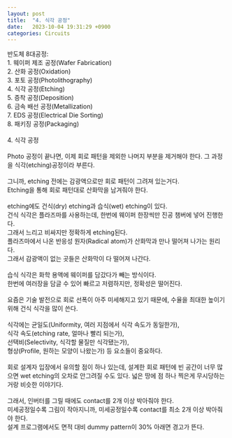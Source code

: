 ```yaml
---
layout: post
title:  "4. 식각 공정"
date:   2023-10-04 19:31:29 +0900
categories: Circuits
---
```


반도체 8대공정:<br>
1\. 웨이퍼 제조 공정(Wafer Fabrication)<br>
2\. 산화 공정(Oxidation)<br>
3\. 포토 공정(Photolithography)<br>
4\. 식각 공정(Etching)<br>
5\. 증착 공정(Deposition)<br>
6\. 금속 배선 공정(Metallization)<br>
7\. EDS 공정(Electrical Die Sorting)<br>
8\. 패키징 공정(Packaging)<br>
<br>
4\. 식각 공정<br>
<br>
Photo 공정이 끝나면, 이제 회로 패턴을 제외한 나머지 부분을 제거해야 한다. 그 과정을 식각(etching)공정이라 부른다.<br>
<br>
그니까, etching 전에는 감광액으로만 회로 패턴이 그려져 있는거다.<br>
Etching을 통해 회로 패턴대로 산화막을 남겨줘야 한다.<br>
<br>
etching에도 건식(dry) etching과 습식(wet) etching이 있다.<br>
건식 식각은 플라즈마를 사용하는데, 한번에 웨이퍼 한장씩만 진공 챔버에 넣어 진행한다.<br>
그래서 느리고 비싸지만 정확하게 etching된다.<br>
플라즈마에서 나온 반응성 원자(Radical atom)가 산화막과 만나 떨어져 나가는 원리다.<br>
그래서 감광액이 없는 곳들은 산화막이 다 떨어져 나간다.<br>
<br>
습식 식각은 화학 용액에 웨이퍼를 담갔다가 빼는 방식이다.<br>
한번에 여러장을 담글 수 있어 빠르고 저렴하지만, 정확성은 떨어진다.<br>
<br>
요즘은 기술 발전으로 회로 선폭이 아주 미세해지고 있기 때문에, 수율을 최대한 높이기 위해 건식 식각을 많이 쓴다.<br>
<br>
식각에는 균일도(Uniformity, 여러 지점에서 식각 속도가 동일한가),<br>
식각 속도(etching rate, 얼마나 빨리 되는가),<br>
선택비(Selectivity, 식각할 물질만 식각됐는가),<br>
형상(Profile, 원하는 모양이 나왔는가) 등 요소들이 중요하다.<br>
<br>
회로 설계자 입장에서 유의할 점이 하나 있는데, 설계한 회로 패턴에 빈 공간이 너무 많으면 wet etching의 오차로 안그려질 수도 있다. 넓은 땅에 점 하나 찍은게 무시당하는거랑 비슷한 이야기다.<br>
<br>
그래서, 인버터를 그릴 때에도 contact를 2개 이상 박아줘야 한다.<br>
미세공정일수록 그림이 작아지니까, 미세공정일수록 contact를 최소 2개 이상 박아줘야 한다.<br>
설계 프로그램에서도 면적 대비 dummy pattern이 30% 아래면 경고가 뜬다.<br>
